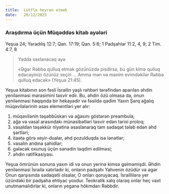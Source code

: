 ```yaml
---
title:  Lütflə heyran etmək
date:   20/12/2025
---
```


### Araşdırma üçün Müqəddəs kitab ayələri

Yeşua 24; Yaradılış 12:7; Qan. 17:19; Qan. 5:6; 1 Padşahlar 11:2, 4, 9; 2 Tim. 4:7, 8

> <p>Yadda saxlanacaq ayə</p>
> «Əgər Rəbbə qulluq etmək gözünüzdə pisdirsə, bu gün kimə qulluq edəcəyinizi özünüz seçin ... Amma mən və mənim evimdəkilər Rəbbə qulluq edəcək» (Yeşua 21:45).

Yeşua kitabının son fəsli İsrailin yaşlı rəhbəri tərəfindən aparılan əhdin yenilənməsi mərasimini təsvir edir. Bu, əhdin özü olmasa da, onun yenilənməsi haqqında bir hekayədir və fəsildə qədim Yaxın Şərq ağalıq müqavilələrinin əsas elementləri yer alır:

1. müqavilənin təşəbbüskarı və ağasını göstərən preambula;
2. ağa və vasal arasındakı münasibətləri təsvir edən tarixi proloq;
3. vasaldan təşəkkür niyətinə əsaslanaraq tam sədaqət tələb edən əhd şərtləri;
4. itaətə görə xeyir-dualar, əhd pozulduqda isə lənətlər;
5. vasalın andına şahidlər;
6. gələcək oxunuş üçün sənədin təqdim edilməsi;
7. əhdin ratifikasiyası.

Yeşua ömrünün sonuna yaxın idi və onun yerinə kimsə gəlməmişdi. Əhdin yenilənməsi İsrailə xatırladır ki, onların padşahı Yahvenin özüdür və əgər Onun qarşısında sədaqətli olsalar, O onları qoruyacaq. İsraillilərə yer üzündəki bir padşaha ehtiyac yoxdur. Teokratik xalq olaraq onlar heç vaxt unutmamalıdırlar ki, onların yeganə hökmdarı Rəbbdir.